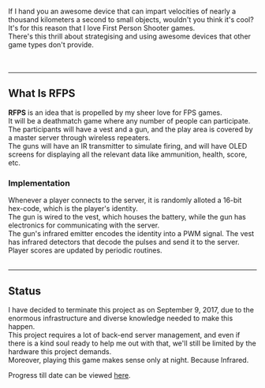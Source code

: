 <!-- ---
layout: post
title: RFPS (Real FPS)
category: techblog
date: 2017-05-23
--- -->


<br>
If I hand you an awesome device that can impart velocities of nearly a thousand kilometers a second to small objects, wouldn't you think it's cool?<br>
It's for this reason that I love First Person Shooter games.<br>
There's this thrill about strategising and using awesome devices that other game types don't provide.<br>
<br>
<br>

---

## What Is RFPS

**RFPS** is an idea that is propelled by my sheer love for FPS games.<br>
It will be a deathmatch game where any number of people can participate.<br>
The participants will have a vest and a gun, and the play area is covered by a master server through wireless repeaters.<br>
The guns will have an IR transmitter to simulate firing, and will have OLED screens for displaying all the relevant data like ammunition, health, score, etc.<br>

### Implementation

Whenever a player connects to the server, it is randomly alloted a 16-bit hex-code, which is the player's identity.<br>
The gun is wired to the vest, which houses the battery, while the gun has electronics for communicating with the server.<br>
The gun's infrared emitter encodes the identity into a PWM signal.
The vest has infrared detectors that decode the pulses and send it to the server.<br>
Player scores are updated by periodic routines.
<br>
<br>

---

## Status

I have decided to terminate this project as on September 9, 2017, due to the enormous infrastructure and diverse knowledge needed to make this happen.<br>
This project requires a lot of back-end server management, and even if there is a kind soul ready to help me out with that, we'll still be limited by the hardware this project demands.<br>
Moreover, playing this game makes sense only at night. Because Infrared.<br>

Progress till date can be viewed [here](https://www.github.com/arbaranwal/rfps).
